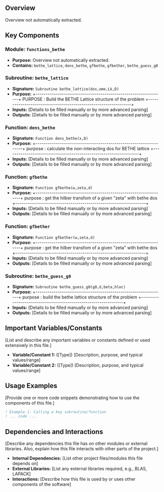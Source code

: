 ## Overview

Overview not automatically extracted.

## Key Components

### Module: `functions_bethe`
- **Purpose:** Overview not automatically extracted.
- **Contains:** `bethe_lattice`, `dens_bethe`, `gfbethe`, `gfbether`, `bethe_guess_g0`

### Subroutine: `bethe_lattice`
- **Signature:** `Subroutine bethe_lattice(dos,ome,Lk,D)`
- **Purpose:** +-----------------------------------------------------------------+
  PURPOSE  : Build the BETHE Lattice structure of the problem
  +-----------------------------------------------------------------+
- **Inputs:** [Details to be filled manually or by more advanced parsing]
- **Outputs:** [Details to be filled manually or by more advanced parsing]

### Function: `dens_bethe`
- **Signature:** `Function dens_bethe(x,D)`
- **Purpose:** +-------------------------------------------------------------------+
  purpose  : calculate the non-interacting dos for BETHE lattice
  +-------------------------------------------------------------------+
- **Inputs:** [Details to be filled manually or by more advanced parsing]
- **Outputs:** [Details to be filled manually or by more advanced parsing]

### Function: `gfbethe`
- **Signature:** `Function gfbethe(w,zeta,d)`
- **Purpose:** +------------------------------------------------------------------+
  purpose  : get the hilber transfom of a given "zeta" with bethe dos
  +------------------------------------------------------------------+
- **Inputs:** [Details to be filled manually or by more advanced parsing]
- **Outputs:** [Details to be filled manually or by more advanced parsing]

### Function: `gfbether`
- **Signature:** `Function gfbether(w,zeta,d)`
- **Purpose:** +------------------------------------------------------------------+
  purpose  : get the hilber transfom of a given "zeta" with bethe dos
  +------------------------------------------------------------------+
- **Inputs:** [Details to be filled manually or by more advanced parsing]
- **Outputs:** [Details to be filled manually or by more advanced parsing]

### Subroutine: `bethe_guess_g0`
- **Signature:** `Subroutine bethe_guess_g0(g0,d,beta,hloc)`
- **Purpose:** +-----------------------------------------------------------------+
  purpose  : build the bethe lattice structure of the problem
  +-----------------------------------------------------------------+
- **Inputs:** [Details to be filled manually or by more advanced parsing]
- **Outputs:** [Details to be filled manually or by more advanced parsing]

## Important Variables/Constants

[List and describe any important variables or constants defined or used extensively in this file.]

- **Variable/Constant 1:** ([Type]) [Description, purpose, and typical values/range]
- **Variable/Constant 2:** ([Type]) [Description, purpose, and typical values/range]

## Usage Examples

[Provide one or more code snippets demonstrating how to use the components of this file.]

```fortran
! Example 1: Calling a key subroutine/function
! ... code ...
```

## Dependencies and Interactions

[Describe any dependencies this file has on other modules or external libraries. Also, explain how this file interacts with other parts of the project.]

- **Internal Dependencies:** [List other project files/modules this file depends on]
- **External Libraries:** [List any external libraries required, e.g., BLAS, LAPACK]
- **Interactions:** [Describe how this file is used by or uses other components of the software]
